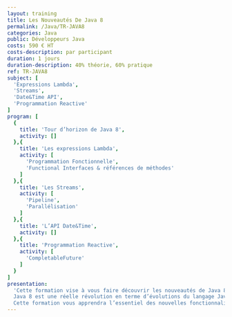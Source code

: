 ```yaml
---
layout: training
title: Les Nouveautés De Java 8
permalink: /Java/TR-JAVA8
categories: Java
public: Développeurs Java
costs: 590 € HT
costs-description: par participant
duration: 1 jours
duration-description: 40% théorie, 60% pratique
ref: TR-JAVA8
subject: [
  'Expressions Lambda',
  'Streams',
  'Date&Time API',
  'Programmation Reactive'
]
program: [
  {
    title: 'Tour d’horizon de Java 8',
    activity: []
  },{
    title: 'Les expressions Lambda',
    activity: [
      'Programmation Fonctionnelle',
      'Functional Interfaces & références de méthodes'
    ]
  },{
    title: 'Les Streams',
    activity: [
      'Pipeline',
      'Parallélisation'
    ]
  },{
    title: 'L’API Date&Time',
    activity: []
  },{
    title: 'Programmation Reactive',
    activity: [
      'CompletableFuture'
    ]
  }
]
presentation:
  'Cette formation vise à vous faire découvrir les nouveautés de Java 8.
  Java 8 est une réelle révolution en terme d’évolutions du langage Java. Les expressions Lambda apportent de nouvelles perspectives pour les développeurs Java.
  Cette formation vous apprendra l’essentiel des nouvelles fonctionnalités de Java 8.'
---
```

